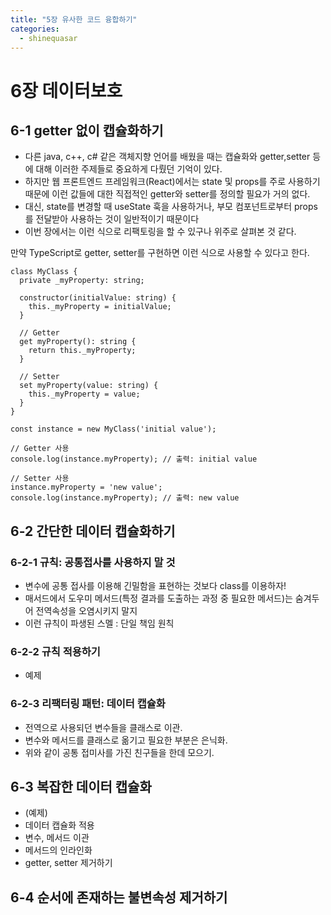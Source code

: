 ```yaml
---
title: "5장 유사한 코드 융합하기"
categories:
  - shinequasar
---
```

# 6장 데이터보호

## 6-1 getter 없이 캡슐화하기

- 다른 java, c++, c# 같은 객체지향 언어를 배웠을 때는 캡슐화와 getter,setter 등에 대해 이러한 주제들로 중요하게 다뤘던 기억이 있다.
- 하지만 웹 프론트엔드 프레임워크(React)에서는 state 및 props를 주로 사용하기 때문에 이런 값들에 대한 직접적인 getter와 setter를 정의할 필요가 거의 없다.
- 대신, state를 변경할 때 useState 훅을 사용하거나, 부모 컴포넌트로부터 props를 전달받아 사용하는 것이 일반적이기 때문이다
- 이번 장에서는 이런 식으로 리팩토링을 할 수 있구나 위주로 살펴본 것 같다.

만약 TypeScript로 getter, setter를 구현하면 이런 식으로 사용할 수 있다고 한다.
```
class MyClass {
  private _myProperty: string;

  constructor(initialValue: string) {
    this._myProperty = initialValue;
  }

  // Getter
  get myProperty(): string {
    return this._myProperty;
  }

  // Setter
  set myProperty(value: string) {
    this._myProperty = value;
  }
}

const instance = new MyClass('initial value');

// Getter 사용
console.log(instance.myProperty); // 출력: initial value

// Setter 사용
instance.myProperty = 'new value';
console.log(instance.myProperty); // 출력: new value
```
## 6-2 간단한 데이터 캡슐화하기
### 6-2-1 규칙: 공통접사를 사용하지 말 것
- 변수에 공통 접사를 이용해 긴밀함을 표현하는 것보다 class를 이용하자!
- 매서드에서 도우미 메서드(특정 결과를 도출하는 과정 중 필요한 메서드)는 숨겨두어 전역속성을 오염시키지 말지
- 이런 규칙이 파생된 스멜 : 단일 책임 원칙

### 6-2-2 규칙 적용하기
- 예제

### 6-2-3 리팩터링 패턴: 데이터 캡슐화
- 전역으로 사용되던 변수들을 클래스로 이관.
- 변수와 메서드를 클래스로 옮기고 필요한 부분은 은닉화.
- 위와 같이 공통 접미사를 가진 친구들을 한데 모으기.

## 6-3 복잡한 데이터 캡슐화
- (예제)
- 데이터 캡슐화 적용
- 변수, 메서드 이관
- 메서드의 인라인화
- getter, setter 제거하기

## 6-4 순서에 존재하는 불변속성 제거하기

